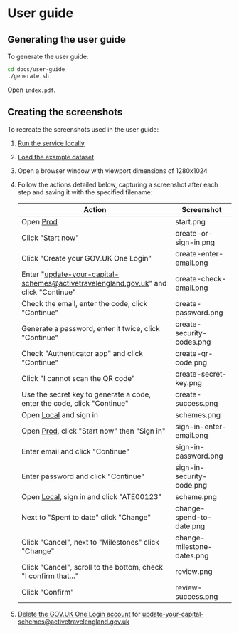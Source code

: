 # User guide

## Generating the user guide

To generate the user guide:

```bash
cd docs/user-guide
./generate.sh
```

Open `index.pdf`.

## Creating the screenshots

To recreate the screenshots used in the user guide:

1. [Run the service locally](../../README.md#running-locally)
1. [Load the example dataset](../../data/README.md#loading-the-example-dataset)
1. Open a browser window with viewport dimensions of 1280x1024
1. Follow the actions detailed below, capturing a screenshot after each step and saving it with the specified filename:

   | Action                                                                                                         | Screenshot                 |
   |----------------------------------------------------------------------------------------------------------------|----------------------------|
   | Open [Prod](https://update-your-capital-schemes.activetravelengland.gov.uk/)                                   | start.png                  |
   | Click "Start now"                                                                                              | create-or-sign-in.png      |
   | Click "Create your GOV.UK One Login"                                                                           | create-enter-email.png     |
   | Enter "update-your-capital-schemes@activetravelengland.gov.uk" and click "Continue"                            | create-check-email.png     |
   | Check the email, enter the code, click "Continue"                                                              | create-password.png        |
   | Generate a password, enter it twice, click "Continue"                                                          | create-security-codes.png  |
   | Check "Authenticator app" and click "Continue"                                                                 | create-qr-code.png         |
   | Click "I cannot scan the QR code"                                                                              | create-secret-key.png      |
   | Use the secret key to generate a code, enter the code, click "Continue"                                        | create-success.png         |
   | Open [Local](http://127.0.0.1:5000/) and sign in                                                               | schemes.png                |
   | Open [Prod](https://update-your-capital-schemes.activetravelengland.gov.uk/), click "Start now" then "Sign in" | sign-in-enter-email.png    |
   | Enter email and click "Continue"                                                                               | sign-in-password.png       |
   | Enter password and click "Continue"                                                                            | sign-in-security-code.png  |
   | Open [Local](http://127.0.0.1:5000/), sign in and click "ATE00123"                                             | scheme.png                 |
   | Next to "Spent to date" click "Change"                                                                         | change-spend-to-date.png   |
   | Click "Cancel", next to "Milestones" click "Change"                                                            | change-milestone-dates.png |
   | Click "Cancel", scroll to the bottom, check "I confirm that..."                                                | review.png                 |
   | Click "Confirm"                                                                                                | review-success.png         |

1. [Delete the GOV.UK One Login account](https://home.account.gov.uk/security) for update-your-capital-schemes@activetravelengland.gov.uk
